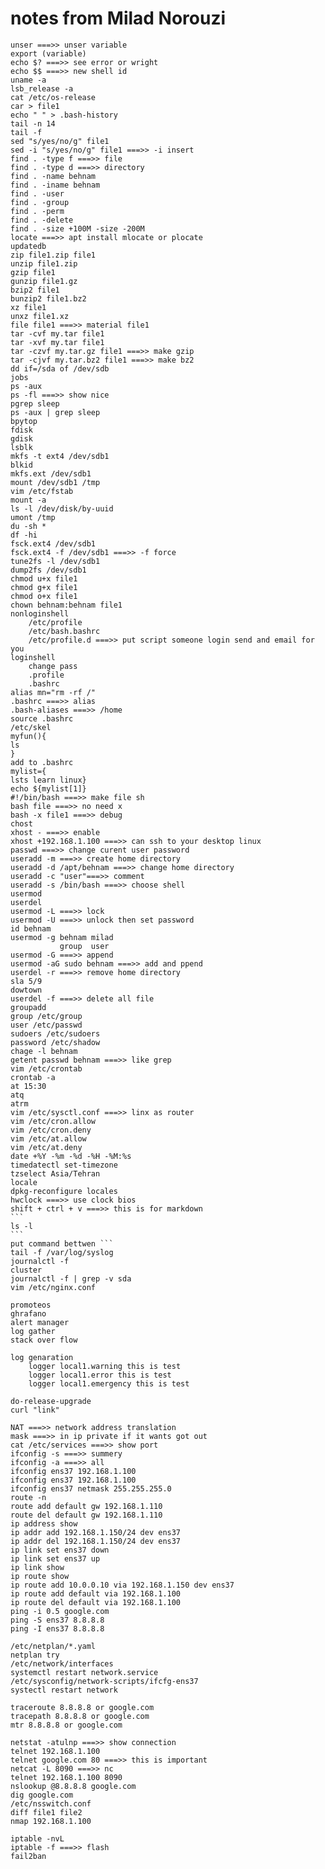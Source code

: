 # notes from Milad Norouzi
	unser ===>> unser variable
	export (variable)
	echo $? ===>> see error or wright
	echo $$ ===>> new shell id
	uname -a
	lsb_release -a
	cat /etc/os-release
	car > file1
	echo " " > .bash-history
	tail -n 14
	tail -f
	sed "s/yes/no/g" file1
	sed -i "s/yes/no/g" file1 ===>> -i insert
	find . -type f ===>> file
	find . -type d ===>> directory
	find . -name behnam
	find . -iname behnam
	find . -user
	find . -group
	find . -perm
	find . -delete
	find . -size +100M -size -200M
	locate ===>> apt install mlocate or plocate
	updatedb
	zip file1.zip file1
	unzip file1.zip
	gzip file1
	gunzip file1.gz
	bzip2 file1
	bunzip2 file1.bz2
	xz file1
	unxz file1.xz
	file file1 ===>> material file1
	tar -cvf my.tar file1
	tar -xvf my.tar file1
	tar -czvf my.tar.gz file1 ===>> make gzip
	tar -cjvf my.tar.bz2 file1 ===>> make bz2
	dd if=/sda of /dev/sdb
	jobs
	ps -aux
	ps -fl ===>> show nice
	pgrep sleep
	ps -aux | grep sleep
	bpytop
	fdisk
	gdisk
	lsblk
	mkfs -t ext4 /dev/sdb1
	blkid
	mkfs.ext /dev/sdb1
	mount /dev/sdb1 /tmp
	vim /etc/fstab
	mount -a
	ls -l /dev/disk/by-uuid
	umont /tmp
	du -sh *
	df -hi
	fsck.ext4 /dev/sdb1
	fsck.ext4 -f /dev/sdb1 ===>> -f force
	tune2fs -l /dev/sdb1
	dump2fs /dev/sdb1
	chmod u+x file1
	chmod g+x file1
	chmod o+x file1
	chown behnam:behnam file1
	nonloginshell
		/etc/profile
		/etc/bash.bashrc
		/etc/profile.d ===>> put script someone login send and email for you
	loginshell
		change pass
		.profile
		.bashrc
	alias mn="rm -rf /"
	.bashrc ===>> alias
	.bash-aliases ===>> /home
	source .bashrc
	/etc/skel
	myfun(){
	ls
	}
	add to .bashrc
	mylist={
	lsts learn linux}
	echo ${mylist[1]}
	#!/bin/bash ===>> make file sh
	bash file ===>> no need x
	bash -x file1 ===>> debug
	chost
	xhost - ===>> enable
	xhost +192.168.1.100 ===>> can ssh to your desktop linux
	passwd ===>> change curent user password
	useradd -m ===>> create home directory
	useradd -d /apt/behnam ===>> change home directory
	useradd -c "user"===>> comment
	useradd -s /bin/bash ===>> choose shell
	usermod
	userdel
	usermod -L ===>> lock
	usermod -U ===>> unlock then set password
	id behnam
	usermod -g behnam milad
			   group  user
	usermod -G ===>> append
	usermod -aG sudo behnam ===>> add and ppend
	userdel -r ===>> remove home directory
	sla 5/9
	dowtown
	userdel -f ===>> delete all file
	groupadd
	group /etc/group
	user /etc/passwd
	sudoers /etc/sudoers
	password /etc/shadow
	chage -l behnam
	getent passwd behnam ===>> like grep
	vim /etc/crontab
	crontab -a
	at 15:30
	atq
	atrm
	vim /etc/sysctl.conf ===>> linx as router
	vim /etc/cron.allow
	vim /etc/cron.deny
	vim /etc/at.allow
	vim /etc/at.deny
	date +%Y -%m -%d -%H -%M:%s
	timedatectl set-timezone
	tzselect Asia/Tehran
	locale
	dpkg-reconfigure locales
	hwclock ===>> use clock bios
	shift + ctrl + v ===>> this is for markdown
	```
	ls -l
	```
	put command bettwen ``` 
	tail -f /var/log/syslog
	journalctl -f
	cluster
	journalctl -f | grep -v sda
	vim /etc/nginx.conf

	promoteos
	ghrafano
	alert manager 
	log gather
	stack over flow

	log genaration
		logger local1.warning this is test
		logger local1.error this is test
		logger local1.emergency this is test
	
	do-release-upgrade
	curl "link"

	NAT ===>> network address translation
	mask ===>> in ip private if it wants got out
	cat /etc/services ===>> show port
	ifconfig -s ===>> summery
	ifconfig -a ===>> all
	ifconfig ens37 192.168.1.100
	ifconfig ens37 192.168.1.100
	ifconfig ens37 netmask 255.255.255.0
	route -n
	route add default gw 192.168.1.110
	route del default gw 192.168.1.110
	ip address show
	ip addr add 192.168.1.150/24 dev ens37
	ip addr del 192.168.1.150/24 dev ens37
	ip link set ens37 down
	ip link set ens37 up
	ip link show
	ip route show
	ip route add 10.0.0.10 via 192.168.1.150 dev ens37
	ip route add default via 192.168.1.100
	ip route del default via 192.168.1.100
	ping -i 0.5 google.com
	ping -S ens37 8.8.8.8
	ping -I ens37 8.8.8.8

	/etc/netplan/*.yaml
	netplan try
	/etc/network/interfaces
	systemctl restart network.service
	/etc/sysconfig/network-scripts/ifcfg-ens37
	systectl restart network

	traceroute 8.8.8.8 or google.com
	tracepath 8.8.8.8 or google.com
	mtr 8.8.8.8 or google.com

	netstat -atulnp ===>> show connection
	telnet 192.168.1.100
	telnet google.com 80 ===>> this is important
	netcat -L 8090 ===>> nc
	telnet 192.168.1.100 8090
	nslookup @8.8.8.8 google.com
	dig google.com
	/etc/nsswitch.conf
	diff file1 file2
	nmap 192.168.1.100

	iptable -nvL
	iptable -f ===>> flash
	fail2ban
	
